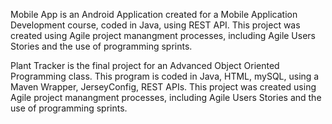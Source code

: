 Mobile App is an Android Application created for a Mobile Application Development course, coded in Java, using REST API.
This project was created using Agile project manangment processes, including Agile Users Stories and the use of programming sprints.

Plant Tracker  is the final project for an Advanced Object Oriented Programming class. This program is coded in Java, HTML, mySQL,
using a Maven Wrapper, JerseyConfig, REST APIs. This project was created using Agile project manangment processes, including Agile 
Users Stories and the use of programming sprints.
